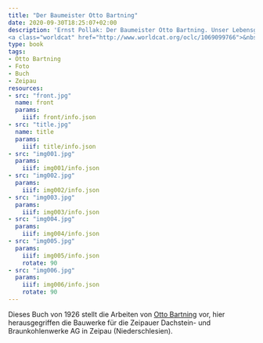 ```yaml
---
title: "Der Baumeister Otto Bartning"
date: 2020-09-30T18:25:07+02:00
description: 'Ernst Pollak: Der Baumeister Otto Bartning. Unser Lebensgefühl gestaltet in seinem Werk. Kurt Schroeder, Bonn 1926.
<a class="worldcat" href="http://www.worldcat.org/oclc/1069099766">&nbsp;</a>'
type: book
tags:
- Otto Bartning
- Foto
- Buch
- Zeipau
resources:
- src: "front.jpg"
  name: front
  params:
    iiif: front/info.json
- src: "title.jpg"
  name: title
  params:
    iiif: title/info.json
- src: "img001.jpg"
  params:
    iiif: img001/info.json
- src: "img002.jpg"
  params:
    iiif: img002/info.json
- src: "img003.jpg"
  params:
    iiif: img003/info.json
- src: "img004.jpg"
  params:
    iiif: img004/info.json
- src: "img005.jpg"
  params:
    iiif: img005/info.json
    rotate: 90
- src: "img006.jpg"
  params:
    iiif: img006/info.json
    rotate: 90
---
```


Dieses Buch von 1926 stellt die Arbeiten von [Otto Bartning](https://de.wikipedia.org/wiki/Otto_Bartning) vor, hier herausgegriffen die  Bauwerke für die Zeipauer Dachstein- und Braunkohlenwerke AG in Zeipau (Niederschlesien).
<!--more-->
